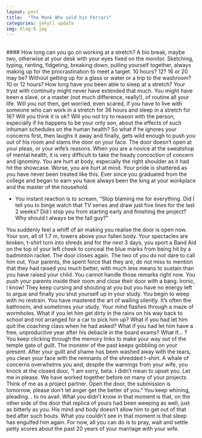 ```yaml
---
layout: post
title:  "The Monk Who sold his Ferrari"
categories: jekyll update
img: blog-6.jpg
---
```

<br/>
#### How long can you go on working at a stretch?
A bio break, maybe two, otherwise at your desk with your eyes fixed on the monitor.
Sketching, typing, ranting, fidgeting, breaking down, pulling yourself together, always making up for the procrastination to meet a target. 10 hours? 12? 16 or 20 may be? Without getting up for a glass or water or a trip to the washroom? 10 or 12 hours? How long have you been able to sleep at a stretch?
Your tryst with continuity might never have extended that much. You might have been a slave, or a master (not much difference, really!), of routine all your life.
Will you not then, get worried, even scared, if you have to live with someone who can work in a stretch for 36 hours and sleep in a stretch for 16? Will you think it is ok? Will you not try to reason with the person, especially if he happens to be your only son, about the effects of such inhuman schedules on the human health?
So what if he ignores your concerns first, then laughs it away and finally, gets wild enough to push you out of his room and slams the door on your face. The door doesn’t open at your pleas, or your wife’s reasons.
When you are a novice at the sweatshop of mental health, it is very difficult to take the heady concoction of concern and ignominy. You are hurt at body, especially the right shoulder as it had hit the showcase. Worse, you are hurt at mind. Your pride is shattered as you have never been treated like this. Ever since you graduated from the college and began to earn you have always been the king at your workplace and the master of the household.


  - You instant reaction is to scream, “Stop blaming me for everything. Did I tell you to binge watch that TV series and draw just five lines for the last 2 weeks? Did I stop you from starting early and finishing the project? Why should I always be the fall guy?”


You suddenly feel a whiff of air making you realise the door is open now. Your son, all of 1.7 m, towers above your fallen body.
Your spectacles are broken, t-shirt torn into shreds and for the next 3 days, you sport a Band Aid on the top of your left cheek to conceal the blue marks from being hit by a badminton racket.
The door closes again. The two of you do not dare to call him out. Your parents, the spent force that they are, do not miss to mention that they had raised you much better, with much less means to sustain than you have raised your child.
You cannot handle those remarks right now. You push your parents inside their room and close their door with a bang. Ironic, I know!
They keep cursing and shouting at you but you have no energy left to argue and finally you shut yourself up in your study.
You begin to weep with no restrain. You have mastered the art of wailing silently. It’s often the bathroom, and sometimes your study.
Your mind flashes through a maze of wormholes.
What if you let him get dirty in the rains on his way back to school and not arranged for a car to pick him up? What if you had let him quit the coaching class when he had asked? What if you had let him have a free, unproductive year after his debacle in the board exams? What if… ?
You keep clicking through the memory links to make your way out of the temple gate of guilt. The monster of the past keeps gobbling on your present.
After your guilt and shame has been washed away with the tears, you clean your face with the remnants of the shredded t-shirt. A whale of concerns overwhelms you and, despite the warnings from your wife, you knock at the closed door,
“I am sorry, beta. I didn’t mean to upset you. Let me in please. We have worked together before on many of your projects. Think of me as a project partner. Open the door, the submission is tomorrow, please don’t let anger get the better of you.”
You keep whining, pleading… to no avail.
What you didn’t know in that moment is that, on the other side of the door that replica of yours had been weeping as well, just as bitterly as you.
His mind and body doesn’t allow him to get out of that bed after such bouts. What you couldn’t see in that moment is that sleep has engulfed him again.
For now, all you can do is to pray, wait and settle petty scores about the past 20 years of your marriage with your wife.